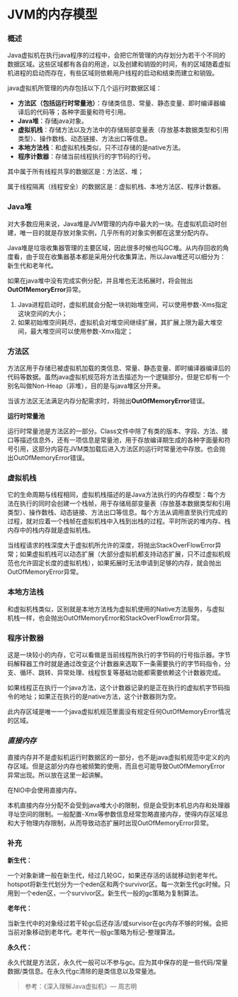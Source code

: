 # JVM的内存模型

### 概述

Java虚拟机在执行java程序的过程中，会把它所管理的内存划分为若干个不同的数据区域。这些区域都有各自的用途，以及创建和销毁的时间，有的区域随着虚拟机进程的启动而存在，有些区域则依赖用户线程的启动和结束而建立和销毁。

java虚拟机所管理的内存包括以下几个运行时数据区域：

- **方法区（包括运行时常量池）**：存储类信息、常量、静态变量、即时编译器编译后的代码等；各种字面量和符号引用。
- **Java堆**：存储java对象。
- **虚拟机栈**：存储方法以及方法中的存储局部变量表（存放基本数据类型和引用类型）、操作数栈、动态链接、方法出口等信息。
- **本地方法栈**：和虚拟机栈类似，只不过存储的是native方法。
- **程序计数器**：存储当前线程执行的字节码的行号。

其中属于所有线程共享的数据区是：方法区、堆；

属于线程隔离（线程安全）的数据区是：虚拟机栈、本地方法区、程序计数器。

### Java堆

对大多数应用来说，Java堆是JVM管理的内存中最大的一块。在虚拟机启动时创建，唯一目的就是存放对象实例，几乎所有的对象实例都在这里分配内存。

Java堆是垃圾收集器管理的主要区域，因此很多时候也叫GC堆。从内存回收的角度看，由于现在收集器基本都是采用分代收集算法，所以Java堆还可以细分为：新生代和老年代。

如果在java堆中没有完成实例分配，并且堆也无法拓展时，将会抛出**OutOfMemoryError**异常。

1. Java进程启动时，虚拟机就会分配一块初始堆空间，可以使用参数-Xms指定这块空间的大小；
2. 如果初始堆空间耗尽，虚拟机会对堆空间继续扩展，其扩展上限为最大堆空间，最大堆空间可以使用参数-Xmx指定；

### 方法区

方法区用于存储已被虚拟机加载的类信息、常量、静态变量、即时编译器编译后的代码等数据。虽然java虚拟机规范将方法去描述为一个逻辑部分，但是它却有一个别名叫做Non-Heap（非堆），目的是与java堆区分开来。

当该方法区无法满足内存分配需求时，将抛出**OutOfMemoryError**错误。

**运行时常量池**

运行时常量池是方法区的一部分。Class文件中除了有类的版本、字段、方法、接口等描述信息外，还有一项信息是常量池，用于存放编译期生成的各种字面量和符号引用，这部分内容在JVM类加载后进入方法区的运行时常量池中存放。也会抛出OutOfMemoryError错误。

### 虚拟机栈

它的生命周期与线程相同，虚拟机栈描述的是Java方法执行的内存模型：每个方法在执行的同时会创建一个栈帧，用于存储局部变量表（存放基本数据类型和引用类型）、操作数栈、动态链接、方法出口等信息。每个方法从调用直至执行完成的过程，就对应着一个栈帧在虚拟机栈中入栈到出栈的过程。平时所说的堆内存、栈内存中的栈内存就是虚拟机栈。

当线程请求的栈深度大于虚拟机所允许的深度，将抛出StackOverFlowError异常；如果虚拟机栈可以动态扩展（大部分虚拟机都支持动态扩展，只不过虚拟机规范也允许固定长度的虚拟机栈），如果拓展时无法申请到足够的内存，就会抛出OutOfMemoryError异常。

### 本地方法栈

和虚拟机栈类似，区别就是本地方法栈为虚拟机使用的Native方法服务，与虚拟机栈一样，也会抛出OutOfMemoryError和StackOverFlowError异常。

### 程序计数器

这是一块较小的内存，它可以看做是当前线程所执行的字节码的行号指示器。字节码解释器工作时就是通过改变这个计数器来选取下一条需要执行的字节码指令，分支、循环、跳转、异常处理、线程恢复等基础功能都需要依赖这个计数器完成。

如果线程正在执行一个java方法，这个计数器记录的是正在执行的虚拟机字节码指令的地址；如果正在执行的是native方法，这个计数器则为空。

此内存区域是唯一一个java虚拟机规范里面没有规定任何OutOfMemoryError情况的区域。

### *直接内存*

直接内存并不是虚拟机运行时数据区的一部分，也不是java虚拟机规范中定义的内存区域。但是这部分内存也被频繁的使用，而且也可能导致OutOfMemoryError异常出现。所以放在这里一起讲解。

在NIO中会使用直接内存。

本机直接内存分分配不会受到java堆大小的限制，但是会受到本机总内存和处理器寻址空间的限制。一般配置-Xmx等参数信息经常忽略直接内存，使得内存区域总和大于物理内存限制，从而导致动态扩展时出现OutOfMemoryError异常。

### 补充

**新生代：**

一个对象新建一般在新生代，经过几轮GC，如果还存活的话就移动到老年代。hotspot将新生代划分为一个eden区和两个survivor区。每一次新生代gc时候。只用到一个eden区，一个survivor区。新生代一般的gc策略为复制算法。

**老年代：**

当新生代中的对象经过若干轮gc后还存活/或survisor在gc内存不够的时候。会把当前对象移动到老年代。老年代一般gc策略为标记-整理算法。

**永久代：**

永久代就是方法区，永久代一般可以不参与gc。应为其中保存的是一些代码/常量数据/类信息。在永久代gc清除的是类信息以及常量池。

> 参考：《深入理解Java虚拟机》— 周志明